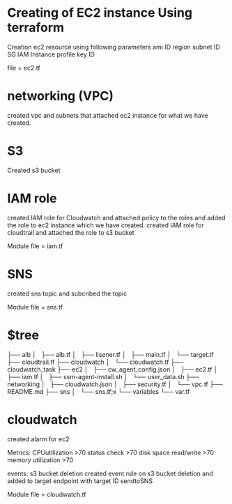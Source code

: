# Creating of EC2 instance Using terraform 
Creation ec2 resource using following parameters
ami ID 
region
subnet ID
SG
IAM 
Instance profile 
key ID 

file = ec2.tf


# networking (VPC)

created vpc and subnets that attached ec2 instance for what we have created.


# S3 

Created s3 bucket  


#  IAM role 
created IAM role for Cloudwatch and attached policy to the roles 
and added the role to ec2 instance which we have created.
created IAM role for cloudtrail and attached the role to s3 bucket 

Module  file = iam.tf

# SNS
created sns topic and subcribed the topic 

Module file = sns.tf

# $tree

├── alb
│   ├── alb.tf
│   ├── lisener.tf
│   ├── main.tf
│   └── target.tf
├── cloudtrail.tf
├── cloudwatch
│   └── cloudwatch.tf
├── cloudwatch_task
├── ec2
│   ├── cw_agent_config.json
│   ├── ec2.tf
│   ├── iam.tf
│   ├── ssm-agent-install.sh
│   └── user_data.sh
├── networking
│   ├── cloudwatch.json
│   ├── security.tf
│   └── vpc.tf
├── README.md
├── sns
│   └── sns.tf;x
└── variables
    └── var.tf



# cloudwatch
created alarm for ec2 

Metrics:
CPUutilization >70
status check   >70
disk space read/write >70 
memory utilization  >70

events:
s3 bucket deletion
created event rule on s3 bucket deletion and added to target endpoint with target ID sendtoSNS


Module file = cloudwatch.tf



